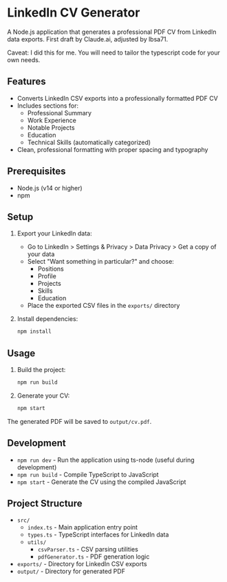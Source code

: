 # LinkedIn CV Generator

A Node.js application that generates a professional PDF CV from LinkedIn data exports. First draft by Claude.ai, adjusted by lbsa71.

Caveat: I did this for me. You will need to tailor the typescript code for your own needs.

## Features

- Converts LinkedIn CSV exports into a professionally formatted PDF CV
- Includes sections for:
  - Professional Summary
  - Work Experience
  - Notable Projects
  - Education
  - Technical Skills (automatically categorized)
- Clean, professional formatting with proper spacing and typography

## Prerequisites

- Node.js (v14 or higher)
- npm

## Setup

1. Export your LinkedIn data:

   - Go to LinkedIn > Settings & Privacy > Data Privacy > Get a copy of your data
   - Select "Want something in particular?" and choose:
     - Positions
     - Profile
     - Projects
     - Skills
     - Education
   - Place the exported CSV files in the `exports/` directory

2. Install dependencies:
   ```bash
   npm install
   ```

## Usage

1. Build the project:

   ```bash
   npm run build
   ```

2. Generate your CV:
   ```bash
   npm start
   ```

The generated PDF will be saved to `output/cv.pdf`.

## Development

- `npm run dev` - Run the application using ts-node (useful during development)
- `npm run build` - Compile TypeScript to JavaScript
- `npm start` - Generate the CV using the compiled JavaScript

## Project Structure

- `src/`
  - `index.ts` - Main application entry point
  - `types.ts` - TypeScript interfaces for LinkedIn data
  - `utils/`
    - `csvParser.ts` - CSV parsing utilities
    - `pdfGenerator.ts` - PDF generation logic
- `exports/` - Directory for LinkedIn CSV exports
- `output/` - Directory for generated PDF
